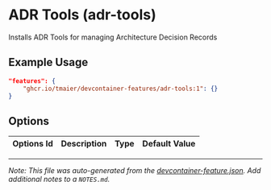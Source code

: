 
# ADR Tools (adr-tools)

Installs ADR Tools for managing Architecture Decision Records

## Example Usage

```json
"features": {
    "ghcr.io/tmaier/devcontainer-features/adr-tools:1": {}
}
```

## Options

| Options Id | Description | Type | Default Value |
|-----|-----|-----|-----|




---

_Note: This file was auto-generated from the [devcontainer-feature.json](https://github.com/tmaier/devcontainer-features/blob/main/src/adr-tools/devcontainer-feature.json).  Add additional notes to a `NOTES.md`._
